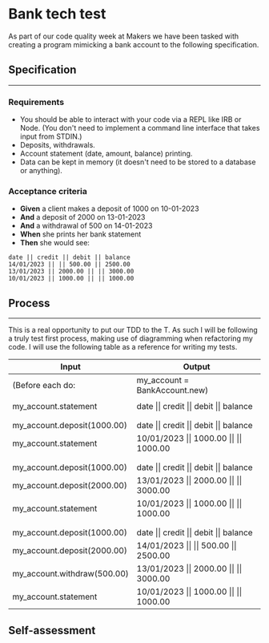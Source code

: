 # Bank tech test

As part of our code quality week at Makers we have been tasked with creating a program mimicking a bank account to the following specification.

## Specification
---

### Requirements

* You should be able to interact with your code via a REPL like IRB or Node.  (You don't need to implement a command line interface that takes input from STDIN.)
* Deposits, withdrawals.
* Account statement (date, amount, balance) printing.
* Data can be kept in memory (it doesn't need to be stored to a database or anything).

### Acceptance criteria

- **Given** a client makes a deposit of 1000 on 10-01-2023  
- **And** a deposit of 2000 on 13-01-2023  
- **And** a withdrawal of 500 on 14-01-2023  
- **When** she prints her bank statement  
- **Then** she would see:

```
date || credit || debit || balance
14/01/2023 || || 500.00 || 2500.00
13/01/2023 || 2000.00 || || 3000.00
10/01/2023 || 1000.00 || || 1000.00
```
## Process
---
This is a real opportunity to put our TDD to the T. As such I will be following a truly test first process, making use of diagramming when refactoring my code. I will use the following table as a reference for writing my tests.

| Input                          | Output |
| -----------                    | ----------- |
| (Before each do:               | my_account = BankAccount.new) |
||
| my_account.statement           | date \|\| credit \|\| debit \|\| balance   |
||
||
| my_account.deposit(1000.00)    | date \|\| credit \|\| debit \|\| balance   |
| my_account.statement           | 10/01/2023 \|\| 1000.00 \|\| \|\| 1000.00  |
||
||
| my_account.deposit(1000.00)    | date \|\| credit \|\| debit \|\| balance   |
| my_account.deposit(2000.00)    | 13/01/2023 \|\| 2000.00 \|\| \|\| 3000.00  |
| my_account.statement           | 10/01/2023 \|\| 1000.00 \|\| \|\| 1000.00  |
||
||
| my_account.deposit(1000.00)    | date \|\| credit \|\| debit \|\| balance   |
| my_account.deposit(2000.00)    | 14/01/2023 \|\| \|\| 500.00 \|\| 2500.00   |
| my_account.withdraw(500.00)    | 13/01/2023 \|\| 2000.00 \|\| \|\| 3000.00  |
| my_account.statement           | 10/01/2023 \|\| 1000.00 \|\| \|\| 1000.00  |

## Self-assessment
